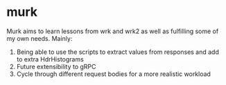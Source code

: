 # murk

Murk aims to learn lessons from wrk and wrk2 as well as fulfilling some of my
own needs. Mainly:

1. Being able to use the scripts to extract values from responses and add to
extra HdrHistograms
2. Future extensibility to gRPC
3. Cycle through different request bodies for a more realistic workload
